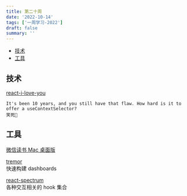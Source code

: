 ```yaml
---
title: 第二十周
date: '2022-10-14'
tags: ['一周学习-2022']
draft: false
summary: ''
---
```


- [技术](#技术)
- [工具](#工具)

## 技术

[react-i-love-you](https://marmelab.com/blog/2022/09/20/react-i-love-you.html)

```
It's been 10 years, and you still have that flaw. How hard is it to offer a useContextSelector?
笑死🤣
```

## 工具

[微信读书 Mac 桌面版](https://github.com/tw93/pake)

[tremor](https://github.com/tremorlabs/tremor)  
快速构建 dashboards

[react-spectrum](https://github.com/adobe/react-spectrum)  
各种交互相关的 hook 集合
